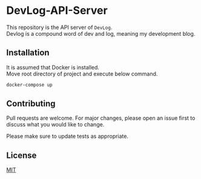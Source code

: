 # DevLog-API-Server

This repository is the API server of `DevLog`. <br>
Devlog is a compound word of dev and log, meaning my development blog.

## Installation

It is assumed that Docker is installed. <br>
Move root directory of project and execute below command.

```bash
docker-compose up
```

## Contributing
Pull requests are welcome.
For major changes, please open an issue first to discuss what you would like to change.

Please make sure to update tests as appropriate.

## License
[MIT](https://choosealicense.com/licenses/mit/)